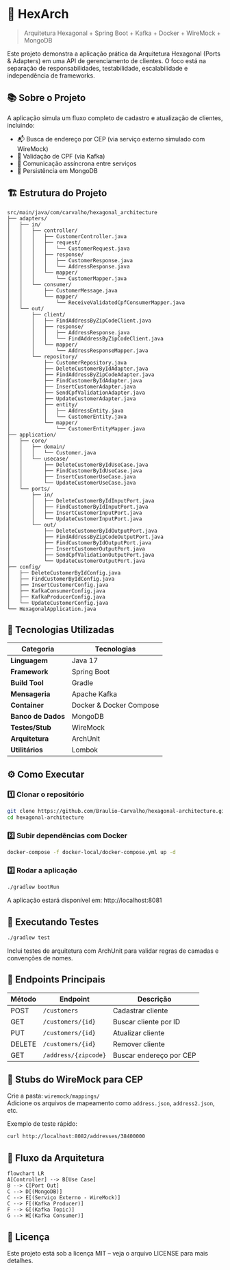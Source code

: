 # 🧱 HexArch  
> Arquitetura Hexagonal + Spring Boot + Kafka + Docker + WireMock + MongoDB

Este projeto demonstra a aplicação prática da Arquitetura Hexagonal (Ports & Adapters) em uma API de gerenciamento de clientes. O foco está na separação de responsabilidades, testabilidade, escalabilidade e independência de frameworks.

## 📚 Sobre o Projeto

A aplicação simula um fluxo completo de cadastro e atualização de clientes, incluindo:

- 📬 Busca de endereço por CEP (via serviço externo simulado com WireMock)  
- 🧾 Validação de CPF (via Kafka)  
- 📡 Comunicação assíncrona entre serviços  
- 🧱 Persistência em MongoDB  

## 🏗️ Estrutura do Projeto

```
src/main/java/com/carvalho/hexagonal_architecture
├── adapters/
│   ├── in/
│   │   ├── controller/
│   │   │   ├── CustomerController.java
│   │   │   ├── request/
│   │   │   │   └── CustomerRequest.java
│   │   │   ├── response/
│   │   │   │   ├── CustomerResponse.java
│   │   │   │   └── AddressResponse.java
│   │   │   └── mapper/
│   │   │       └── CustomerMapper.java
│   │   └── consumer/
│   │       ├── CustomerMessage.java
│   │       └── mapper/
│   │           └── ReceiveValidatedCpfConsumerMapper.java
│   └── out/
│       ├── client/
│       │   ├── FindAddressByZipCodeClient.java
│       │   ├── response/
│       │   │   ├── AddressResponse.java
│       │   │   └── FindAddressByZipCodeClient.java
│       │   └── mapper/
│       │       └── AddressResponseMapper.java
│       └── repository/
│           ├── CustomerRepository.java
│           ├── DeleteCustomerByIdAdapter.java
│           ├── FindAddressByZipCodeAdapter.java
│           ├── FindCustomerByIdAdapter.java
│           ├── InsertCustomerAdapter.java
│           ├── SendCpfValidationAdapter.java
│           ├── UpdateCustomerAdapter.java
│           ├── entity/
│           │   ├── AddressEntity.java
│           │   └── CustomerEntity.java
│           └── mapper/
│               └── CustomerEntityMapper.java
├── application/
│   ├── core/
│   │   ├── domain/
│   │   │   └── Customer.java
│   │   └── usecase/
│   │       ├── DeleteCustomerByIdUseCase.java
│   │       ├── FindCustomerByIdUseCase.java
│   │       ├── InsertCustomerUseCase.java
│   │       └── UpdateCustomerUseCase.java
│   └── ports/
│       ├── in/
│       │   ├── DeleteCustomerByIdInputPort.java
│       │   ├── FindCustomerByIdInputPort.java
│       │   ├── InsertCustomerInputPort.java
│       │   └── UpdateCustomerInputPort.java
│       └── out/
│           ├── DeleteCustomerByIdOutputPort.java
│           ├── FindAddressByZipCodeOutputPort.java
│           ├── FindCustomerByIdOutputPort.java
│           ├── InsertCustomerOutputPort.java
│           ├── SendCpfValidationOutputPort.java
│           └── UpdateCustomerOutputPort.java
├── config/
│   ├── DeleteCustomerByIdConfig.java
│   ├── FindCustomerByIdConfig.java
│   ├── InsertCustomerConfig.java
│   ├── KafkaConsumerConfig.java
│   ├── KafkaProducerConfig.java
│   └── UpdateCustomerConfig.java
└── HexagonalApplication.java
```

## 🚀 Tecnologias Utilizadas

| Categoria           | Tecnologias         |
|---------------------|---------------------|
| **Linguagem**        | Java 17             |
| **Framework**        | Spring Boot         |
| **Build Tool**       | Gradle              |
| **Mensageria**       | Apache Kafka        |
| **Container**        | Docker & Docker Compose |
| **Banco de Dados**   | MongoDB             |
| **Testes/Stub**      | WireMock            |
| **Arquitetura**      | ArchUnit            |
| **Utilitários**      | Lombok              |

## ⚙️ Como Executar

### 1️⃣ Clonar o repositório

```bash
git clone https://github.com/Braulio-Carvalho/hexagonal-architecture.git
cd hexagonal-architecture
```

### 2️⃣ Subir dependências com Docker

```bash
docker-compose -f docker-local/docker-compose.yml up -d
```

### 3️⃣ Rodar a aplicação

```bash
./gradlew bootRun
```

A aplicação estará disponível em: http://localhost:8081

## 🧪 Executando Testes

```bash
./gradlew test
```

Inclui testes de arquitetura com ArchUnit para validar regras de camadas e convenções de nomes.

## 📡 Endpoints Principais

| Método   | Endpoint                  | Descrição                  |
|----------|---------------------------|----------------------------|
| POST     | `/customers`              | Cadastrar cliente          |
| GET      | `/customers/{id}`         | Buscar cliente por ID      |
| PUT      | `/customers/{id}`         | Atualizar cliente          |
| DELETE   | `/customers/{id}`         | Remover cliente            |
| GET      | `/address/{zipcode}`      | Buscar endereço por CEP    |

## 🧪 Stubs do WireMock para CEP

Crie a pasta: `wiremock/mappings/`  
Adicione os arquivos de mapeamento como `address.json`, `address2.json`, etc.

Exemplo de teste rápido:

```bash
curl http://localhost:8082/addresses/38400000
```

## 🧭 Fluxo da Arquitetura

```mermaid
flowchart LR
A[Controller] --> B[Use Case]
B --> C[Port Out]
C --> D[(MongoDB)]
C --> E[(Serviço Externo - WireMock)]
C --> F[(Kafka Producer)]
F --> G[(Kafka Topic)]
G --> H[(Kafka Consumer)]
```

## 📄 Licença

Este projeto está sob a licença MIT – veja o arquivo LICENSE para mais detalhes.
